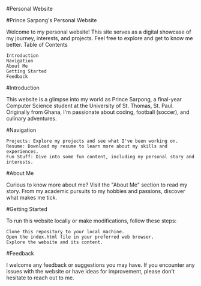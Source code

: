 #Personal Website

#Prince Sarpong's Personal Website

Welcome to my personal website! This site serves as a digital showcase of my journey, interests, and projects. Feel free to explore and get to know me better.
Table of Contents

    Introduction
    Navigation
    About Me
    Getting Started
    Feedback


#Introduction

This website is a glimpse into my world as Prince Sarpong, a final-year Computer Science student at the University of St. Thomas, St. Paul. Originally from Ghana, I'm passionate about coding, football (soccer), and culinary adventures.

#Navigation

    Projects: Explore my projects and see what I've been working on.
    Resume: Download my resume to learn more about my skills and experiences.
    Fun Stuff: Dive into some fun content, including my personal story and interests.

#About Me

Curious to know more about me? Visit the "About Me" section to read my story. From my academic pursuits to my hobbies and passions, discover what makes me tick.

#Getting Started

To run this website locally or make modifications, follow these steps:

    Clone this repository to your local machine.
    Open the index.html file in your preferred web browser.
    Explore the website and its content.

#Feedback

I welcome any feedback or suggestions you may have. If you encounter any issues with the website or have ideas for improvement, please don't hesitate to reach out to me.

